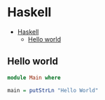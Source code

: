 # Haskell

<!--ts-->
* [Haskell](hasekll.md#haskell)
   * [Hello world](hasekll.md#hello-world)

<!-- Added by: runner, at: Thu Aug  5 08:04:24 UTC 2021 -->

<!--te-->

## Hello world
```haskell
module Main where

main = putStrLn "Hello World"
```
